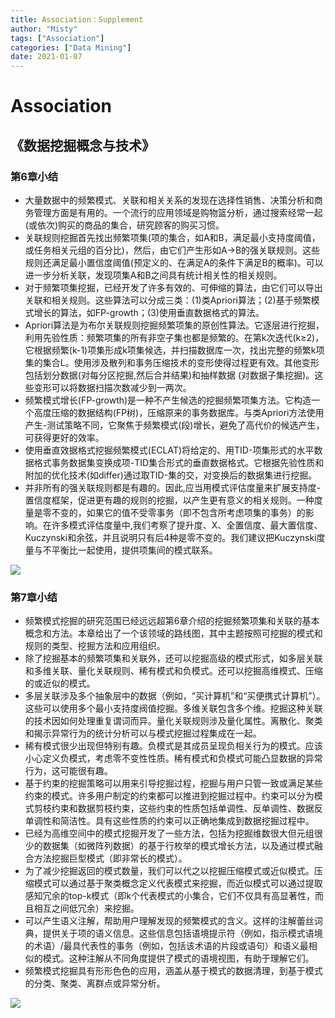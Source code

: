 ```yaml
---
title: Association：Supplement
author: "Misty"
tags: ["Association"]
categories: ["Data Mining"]
date: 2021-01-07
---
```


# Association

## 《数据挖掘概念与技术》

### 第6章小结

* 大量数据中的频繁模式、关联和相关关系的发现在选择性销售、决策分析和商务管理方面是有用的。一个流行的应用领域是购物篮分析，通过搜索经常一起(或依次)购买的商品的集合，研究顾客的购买习惯。
* 关联规则挖掘首先找出频繁项集(项的集合，如A和B，满足最小支持度阈值，或任务相关元组的百分比)，然后，由它们产生形如A→B的强关联规则。这些规则还满足最小置信度阈值(预定义的、在满足A的条件下满足B的概率)。可以进一步分析关联，发现项集A和B之间具有统计相关性的相关规则。
* 对于频繁项集挖掘，已经开发了许多有效的、可伸缩的算法，由它们可以导出关联和相关规则。这些算法可以分成三类：(1)类Apriori算法；(2)基于频繁模式增长的算法，如FP-growth；(3)使用垂直数据格式的算法。
* Apriori算法是为布尔关联规则挖掘频繁项集的原创性算法。它逐层进行挖掘，利用先验性质：频繁项集的所有非空子集也都是频繁的。在第k次迭代(k≥2)，它根据频繁(k-1)项集形成k项集候选，并扫描数据库一次，找出完整的频繁k项集的集合L。使用涉及散列和事务压缩技术的变形使得过程更有效。其他变形包括划分数据(对每分区挖掘,然后合并结果)和抽样数据 (对数据子集挖掘)。这些变形可以将数据扫描次数减少到一两次。
* 频繁模式增长(FP-growth)是一种不产生候选的挖掘频繁项集方法。它构造一个高度压缩的数据结构(FP树)，压缩原来的事务数据库。与类Apriori方法使用产生-测试策略不同，它聚焦于频繁模式(段)增长，避免了高代价的候选产生，可获得更好的效率。
* 使用垂直效据格式挖掘频繁模式(ECLAT)将给定的、用TID-项集形式的水平数据格式事务数据集变换成项-TID集合形式的垂直数据格式。它根据先验性质和附加的优化技术(如differ)通过取TID-集的交，对变换后的数据集进行挖掘。
* 并非所有的强关联规则都是有趣的。因此,应当用模式评估度量来扩展支持度-置信度框架，促进更有趣的规则的挖掘，以产生更有意义的相关规则。一种度量是零不变的，如果它的值不受零事务（即不包含所考虑项集的事务）的影响。在许多模式评估度量中,我们考察了提升度、X、全置信度、最大置信度、 Kuczynski和余弦，并且说明只有后4种是零不变的。我们建议把Kuczynski度量与不平衡比一起使用，提供项集间的模式联系。


![](https://cdn.jsdelivr.net/gh/M1styDay/image_hosting@master/hugo_images/20210313231150.png)


### 第7章小结
* 频繁模式挖掘的研究范围已经远远超第6章介绍的挖掘频繁项集和关联的基本概念和方法。本章给出了一个该领域的路线图，其中主题按照可挖掘的模式和规则的类型、挖掘方法和应用组织。
* 除了挖掘基本的频繁项集和关联外，还可以挖掘高级的模式形式，如多层关联和多维关联、量化关联规则、稀有模式和负模式。还可以挖掘高维模式、压缩的或近似的模式。
* 多层关联涉及多个抽象层中的数据（例如，“买计算机”和“买便携式计算机”）。这些可以使用多个最小支持度阀值挖掘。多维关联包含多个维。挖掘这种关联的技术因如何处理重复谓词而异。量化关联规则涉及量化属性。离散化、聚类和揭示异常行为的统计分析可以与模式挖掘过程集成在一起。
* 稀有模式很少出现但特别有趣。负模式是其成员呈现负相关行为的模式。应该小心定义负模式，考虑零不变性性质。稀有模式和负模式可能凸显数据的异常行为，这可能很有趣。
* 基于约束的挖掘策略可以用来引导挖掘过程，挖掘与用户只管一致或满足某些约束的模式。许多用户制定的约束都可以推进到挖掘过程中。约束可以分为模式剪枝约束和数据剪枝约束，这些约束的性质包括单调性、反单调性、数据反单调性和简洁性。具有这些性质的约束可以正确地集成到数据挖掘过程中。
* 已经为高维空间中的模式挖掘开发了一些方法，包括为挖掘维数很大但元组很少的数据集（如微阵列数据）的基于行枚举的模式增长方法，以及通过模式融合方法挖掘巨型模式（即非常长的模式）。
* 为了减少挖掘返回的模式数量，我们可以代之以挖掘压缩模式或近似模式。压缩模式可以通过基于聚类概念定义代表模式来挖掘，而近似模式可以通过提取感知冗余的top-k模式（即k个代表模式的小集合，它们不仅具有高显著性，而且相互之间低冗余）来挖掘。
* 可以产生语义注解，帮助用户理解发现的频繁模式的含义。这样的注解蕾丝词典，提供关于项的语义信息。这些信息包括语境提示符（例如，指示模式语境的术语）/最具代表性的事务（例如，包括该术语的片段或语句）和语义最相似的模式。这种注解从不同角度提供了模式的语境视图，有助于理解它们。
* 频繁模式挖掘具有形形色色的应用，涵盖从基于模式的数据清理，到基于模式的分类、聚类、离群点或异常分析。

![](https://cdn.jsdelivr.net/gh/M1styDay/image_hosting@master/hugo_images/20210313231230.png)

